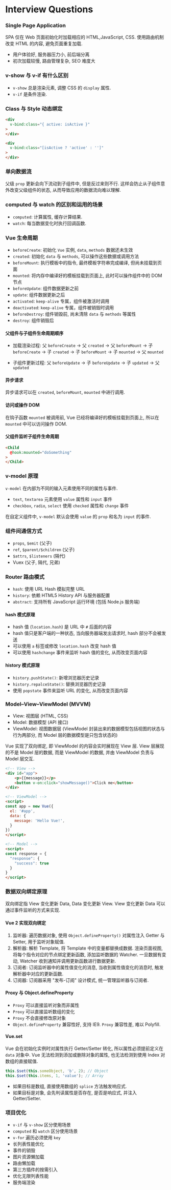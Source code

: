 # Interview Questions

### Single Page Application

SPA 仅在 Web 页面初始化时加载相应的 HTML,JavaScript, CSS. 使用路由机制改变 HTML 的内容, 避免页面重复加载.

- 用户体验好, 服务器压力小, 前后端分离
- 初次加载较慢, 路由管理复杂, SEO 难度大

### v-show 与 v-if 有什么区别

- `v-show` 总是渲染元素, 调整 CSS 的 `display` 属性.
- `v-if` 是条件渲染.

### Class 与 Style 动态绑定

```html
<div
  v-bind:class="{ active: isActive }"
>
</div>

<div
  v-bind:class="[isActive ? 'active' : '']"
>
</div>
```

### 单向数据流

父级 `prop` 更新会向下流动到子组件中, 但是反过来则不行. 这样会防止从子组件意外改变父级组件的状态, 从而导致应用的数据流向难以理解.

### computed 与 watch 的区别和运用的场景

- `computed`: 计算属性, 缓存计算结果.
- `watch`: 每当数据变化时执行回调函数.

### Vue 生命周期

- `beforeCreate`: 初始化 `Vue` 实例, `data`, `methods` 数据还未生效
- `created`: 初始化 `data` 与 `methods`, 可以操作这些数据或调用方法
- `beforeMount`: 执行模板中的指令, 最终模板字符串完成编译, 但尚未挂载到页面
- `mounted`: 将内存中编译好的模板挂载到页面上, 此时可以操作组件中的 DOM 节点
- `beforeUpdate`: 组件数据更新之前
- `update`: 组件数据更新之后
- `activated`: `keep-alive` 专属，组件被激活时调用
- `deactivated`: `keep-alive` 专属，组件被销毁时调用
- `beforeDestroy`: 组件销毁前, 尚未清除 `data` 与 `methods` 等属性
- `destroy`: 组件销毁后

#### 父组件与子组件生命周期顺序

- 加载渲染过程: 父 `beforeCreate` -> 父 `created` -> 父 `beforeMount` -> 子 `beforeCreate` -> 子 `created` -> 子 `beforeMount` -> 子 `mounted` -> 父 `mounted`

- 子组件更新过程: 父 `beforeUpdate` -> 子 `beforeUpdate` -> 子 `updated` -> 父 `updated`

#### 异步请求

异步请求可以在 `created`, `beforeMount`, `mounted` 中进行调用.

#### 访问或操作 DOM

在钩子函数 `mounted` 被调用前, Vue 已经将编译好的模板挂载到页面上, 所以在 `mounted` 中可以访问操作 DOM.

#### 父组件监听子组件生命周期

```html
<Child
  @hook:mounted="doSomething"
>
</Child>
```

### v-model 原理

`v-model` 在内部为不同的输入元素使用不同的属性与事件.

- `text`, `textarea` 元素使用 `value` 属性和 `input` 事件
- `checkbox`, `radio`, `select` 使用 `checked` 属性和 `change` 事件

在自定义组件中, `v-model` 默认会使用 `value` 的 `prop` 和名为 `input` 的事件.

### 组件间通信方式

- `props`, `$emit` (父子)
- `ref`, `$parent/$children` (父子)
- `$attrs`, `$listeners` (隔代)
- Vuex (父子, 隔代, 兄弟)

### Router 路由模式

- `hash`: 使用 URL Hash 模拟完整 URL
- `history`: 依赖 HTML5 History API 与服务器配置
- `abstract`: 支持所有 JavaScript 运行环境 (包括 Node.js 服务端)

#### hash 模式原理

- hash 值 (`location.hash`) 是 URL 中 `#` 后面的内容
- hash 值只是客户端的一种状态, 当向服务器端发出请求时, hash 部分不会被发送
- 可以使用 `a` 标签或修改 `location.hash` 改变 hash 值
- 可以使用 `hashchange` 事件来监听 hash 值的变化, 从而改变页面内容

#### history 模式原理

- `history.pushState()`: 新增浏览器历史记录
- `history.repalceState()`: 替换浏览器历史记录
- 使用 `popstate` 事件来监听 URL 的变化, 从而改变页面内容

### Model–View–ViewModel (MVVM)

- View: 视图层 (HTML, CSS)
- Model: 数据模型 (API 接口)
- ViewModel: 视图数据层 (ViewModel 封装出来的数据模型包括视图的状态与行为两部分, 而 Model 层的数据模型是只包含状态的)

Vue 实现了双向绑定, 即 ViewModel 的内容会实时展现在 View 层. View 层展现的不是 Model 层的数据, 而是 ViewModel 的数据, 并由 ViewModel 负责与 Model 层交互.

```html
<!-- View -->
<div id="app">
    <p>{{message}}</p>
    <button v-on:click="showMessage()">Click me</button>
</div>

<!-- ViewModel -->
<script>
const app = new Vue({
  el: '#app',
  data: {
    message: 'Hello Vue!',
  }
})
</script>

<!-- Model -->
<script>
const response = {
  "response": {
    "success": true
  }
}
</script>
```

### 数据双向绑定原理

双向绑定指 View 变化更新 Data, Data 变化更新 View. View 变化更新 Data 可以通过事件监听的方式来实现.

#### Vue 2 实现双向绑定

1. 监听器: 遍历数据对象, 使用 `Object.defineProperty()` 对属性注入 Getter 与 Setter, 用于监听对象赋值.
2. 解析器: 解析 Template, 将 Template 中的变量都替换成数据. 渲染页面视图, 将每个指令对应的节点绑定更新函数, 添加监听数据的 Watcher. 一旦数据有变动, Watcher 收到通知并调用更新函数进行数据更新.
3. 订阅者: 订阅监听器中的属性值变化的消息, 当收到属性值变化的消息时, 触发解析器中对应的更新函数.
4. 订阅器: 订阅器采用 "发布-订阅" 设计模式, 统一管理监听器与订阅者.

#### Proxy 与 Object.defineProperty

- `Proxy` 可以直接监听对象而非属性
- `Proxy` 可以直接监听数组的变化
- `Proxy` 不会直接修改原对象
- `Object.defineProperty` 兼容性好, 支持 IE9. `Proxy` 兼容性差, 难以 Polyfill.

#### Vue.set

Vue 会在初始化实例时对属性执行 Getter/Setter 转化, 所以属性必须提前定义在 `data` 对象中. Vue 无法检测到添加或删除对象的属性, 也无法检测到使用 Index 对数组的直接赋值.

```js
this.$set(this.someObject, 'b', 2); // Object
this.$set(this.items, 1, 'value'); // Array
```

- 如果目标是数组, 直接使用数组的 `splice` 方法触发响应式.
- 如果目标是对象, 会先判读属性是否存在, 是否是响应式, 并注入 Getter/Setter.

### 项目优化

- `v-if` 与 `v-show` 区分使用场景
- `computed` 和 `watch` 区分使用场景
- `v-for` 遍历必须使用 `key`
- 长列表性能优化
- 事件的销毁
- 图片资源懒加载
- 路由懒加载
- 第三方插件的按需引入
- 优化无限列表性能
- 服务端渲染
